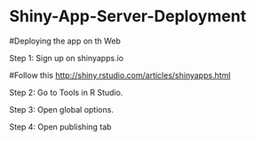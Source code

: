 # Shiny-App-Server-Deployment

#Deploying the app on th Web

Step 1: Sign up on shinyapps.io

#Follow this http://shiny.rstudio.com/articles/shinyapps.html

Step 2: Go to Tools in R Studio.

Step 3: Open global options.

Step 4: Open publishing tab
